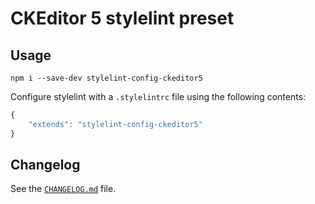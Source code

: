 CKEditor 5 stylelint preset
========================

## Usage

```
npm i --save-dev stylelint-config-ckeditor5
```

Configure stylelint with a `.stylelintrc` file using the following contents:

```js
{
	"extends": "stylelint-config-ckeditor5"
}
```

## Changelog

See the [`CHANGELOG.md`](https://github.com/ckeditor/ckeditor5-dev/blob/master/packages/stylelint-config-ckeditor5/CHANGELOG.md) file.
